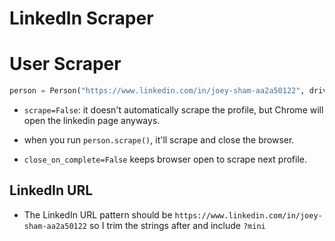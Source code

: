 # LinkedIn Scraper

# User Scraper

```python
person = Person("https://www.linkedin.com/in/joey-sham-aa2a50122", driver=driver, scrape=False, close_on_complete=False)
```

- `scrape=False`: it doesn't automatically scrape the profile, but Chrome will open the linkedin page anyways.

- when you run `person.scrape()`, it'll scrape and close the browser.
- `close_on_complete=False` keeps browser open to scrape next profile.

## LinkedIn URL

- The LinkedIn URL pattern should be `https://www.linkedin.com/in/joey-sham-aa2a50122` so I trim the strings after and include `?mini`
